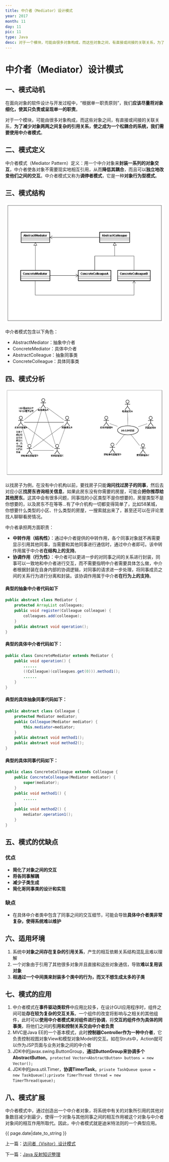 ```yaml
---
title: 中介者（Mediator）设计模式
year: 2017
month: 11
day: 11
pic: 11
type: Java
desc: 对于一个模块，可能由很多对象构成，而这些对象之间，有直接或间接的关联关系，为了减少对象两两之间复杂的引用关系，使之成为一个松耦合的系统，我们需要使用中介者模式...
---
```


# 中介者（Mediator）设计模式

## 一、模式动机

在面向对象的软件设计与开发过程中，“根据单一职责原则”，我们**应该尽量将对象细化，使其只负责或呈现单一的职责**。

对于一个模块，可能由很多对象构成，而这些对象之间，有直接或间接的关联关系，**为了减少对象两两之间复杂的引用关系，使之成为一个松耦合的系统，我们需要使用中介者模式**。

## 二、模式定义

中介者模式（Mediator Pattern）定义：用一个中介对象来**封装一系列的对象交互**，中介者使各对象不需要现实地相互引用，从而**降低其耦合**，而且可以**独立地改变他们之间的交互**。中介者模式又称为**调停者模式**，它是一种**对象行为型模式**。

## 三、模式结构

![image](https://raw.githubusercontent.com/Mr-LanLin/MyFile/master/%E8%AE%BE%E8%AE%A1%E6%A8%A1%E5%BC%8F/%E4%B8%AD%E4%BB%8B%E8%80%85%E7%B1%BB%E5%9B%BE.png)

中介者模式包含以下角色：

- AbstractMediator：抽象中介者
- ConcreteMediator：具体中介者
- AbstractColleague：抽象同事类
- ConcreteColleague：具体同事类

## 四、模式分析

![image](https://raw.githubusercontent.com/Mr-LanLin/MyFile/master/%E8%AE%BE%E8%AE%A1%E6%A8%A1%E5%BC%8F/%E4%B8%AD%E4%BB%8B%E8%80%85%E5%9B%BE.png)

以找房子为例，在没有中介机构以前，要找房子只能**询问找过房子的同事**，然后去对应小区**找房东咨询相关信息**，如果此房东没有你需要的房屋，可能会**把你推荐给其他房东**。这其中会有很多问题，同事找的小区类型不是你想要的，房屋类型不是你想要的，以及房东不在等等...有了中介机构一切都变得简单了，比如58某城，你想要什么类型的小区、什么类型的房屋，一搜索就出来了，甚至还可以在评论里找人聊聊看房情况。

中介者承担两方面职责：

- **中转作用（结构性）**：通过中介者提供的中转作用，各个同事对象就不再需要显示引用其他同事，当需要和其他同事进行通信时，通过中介者即可。该中转作用属于中介者**在结构上的支持**。
- **协调作用（行为性）**：中介者可以更进一步的对同事之间的关系进行封装，同事可以一致地和中介者进行交互，而不需要指明中介者需要具体怎么做，中介者根据封装在自身内部的协调逻辑，对同事的请求进一步处理，将同事成员之间的关系行为进行分离和封装。该协调作用属于中介者**在行为上的支持**。

#### 典型的抽象中介者代码如下

```java
public abstract class Mediator {
	protected ArrayList colleagues;
	public void register(Colleague colleague) {
		colleagues.add(colleague);
	}
	public abstract void operation();
}
```

#### 典型的具体中介者代码如下：

```java
public class ConcreteMediator extends Mediator {
	public void operation() {
		......
		((Colleague)(colleagues.get(0))).method1();
		......
	}
}
```

#### 典型的具体抽象同事代码如下：

```java
public abstract class Colleague {
	protected Mediator mediator;
	public Colleague(Mediator mediator) {
		this.mediator=mediator;
	}
	public abstract void method1();
	public abstract void method2();
}
```

#### 典型的具体同事代码如下：

```java
public class ConcreteColleague extends Colleague {
	public ConcreteColleague(Mediator mediator) {
		super(mediator);
	}
	public void method1() {
		......
	}
	public void method2() {
		mediator.operation1();
	}
} 
```
 
## 五、模式的优缺点

### 优点

- **简化了对象之间的交互**
- **将各同事解耦**
- **减少子类生成**
- **简化哥同事类的设计和实现**

### 缺点

- 在具体中介者类中包含了同事之间的交互细节，可能会导致**具体中介者类非常复杂，使得系统难以维护**
 
## 六、适用坏境

1. 系统中**对象之间存在复杂的引用关系**，产生的相互依赖关系结构混乱且难以理解
2. 一个对象由于引用了其他很多对象并且直接和这些对象通信，导致**难以复用该对象**
3. **相通过一个中间类来封装多个类中的行为，而又不想生成太多的子类**

## 七、模式的应用

1. 中介者模式在**事件驱动类软件**中应用比较多，在设计GUI应用程序时，组件之间可能**存在较为复杂的交互关系**，一个组件的改变将影响与之相关的其他组件，此时可以**使用中介者模式来对组件进行协调**，将**交互的组件作为具体的同事类**，将他们之间的**引用和控制关系交由中介者负责**
2. MVC是Java EE的一个基本模式，此时**控制器Controller作为一种中介者**，它负责控制视图对象View和模型对象Model的交互。如在Struts中，Action就可以作为JSP页面与业务对象之间的中介者
3. JDK中的javax.swing.ButtonGroup，**通过ButtonGroup来协调多个AbstractButton**。`protected Vector<AbstractButton> buttons = new Vector();`
4. JDK中的java.util.Timer，**协调TimerTask**。`private TaskQueue queue = new TaskQueue();private TimerThread thread = new TimerThread(queue);`

## 八、模式扩展

中介者模式中，通过创造出一个中介者对象，将系统中有关的对象所引用的其他对象数目减少到最少，使得一个对象与其他同事之间的相互作用被这个对象与中介者对象间的相互作用所取代。因此，中介者模式就是迪米特法则的一个典型应用。


{{ page.date|date_to_string }}

<p>上一篇：<a href="https://mr-lanlin.github.io/2017/10/25/Visitor.html">访问者（Visitor）设计模式</a></p>

<p>下一篇：<a href="https://mr-lanlin.github.io/2017/11/22/JavaReflection.html">Java 反射知识整理</a></p>